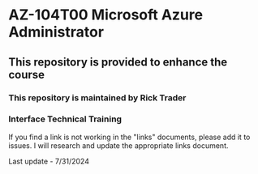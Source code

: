 # AZ-104T00 Microsoft Azure Administrator
## This repository is provided to enhance the course
### This repository is maintained by Rick Trader <br>
### Interface Technical Training<br>

If you find a link is not working in the "links" documents, please add it to issues. I will research and update the appropriate links document.<br>

Last update - 7/31/2024 <br>
